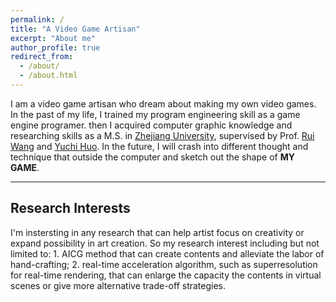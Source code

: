 ```yaml
---
permalink: /
title: "A Video Game Artisan"
excerpt: "About me"
author_profile: true
redirect_from: 
  - /about/
  - /about.html
---
```


I am a video game artisan who dream about making my own video games. In the past of my life, I trained my program engineering skill as a game engine programer. then I acquired computer graphic knowledge and researching skills as a M.S. in [Zhejiang University](https://www.zju.edu.cn/english/), supervised by Prof. [Rui Wang](http://www.cad.zju.edu.cn/home/rwang/) and [Yuchi Huo](https://person.zju.edu.cn/en/yuchihuo). In the future, I will crash into different thought and technique that outside the computer and sketch out the shape of **MY GAME**.

---
## Research Interests

I'm instersting in any research that can help artist focus on creativity or expand possibility in art creation. So my research interest including but not limited to: 1. AICG method that can create contents and alleviate the labor of hand-crafting; 2. real-time acceleration algorithm, such as superresolution for real-time rendering, that can enlarge the capacity the contents in virtual scenes or give more alternative trade-off strategies.